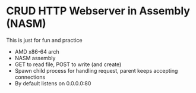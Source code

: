 # CRUD HTTP Webserver in Assembly (NASM)
This is just for fun and practice

* AMD x86-64 arch
* NASM assembly
* GET to read file, POST to write (and create)
* Spawn child process for handling request, parent keeps accepting connections
* By default listens on 0.0.0.0:80
